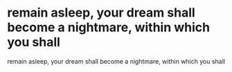 # remain asleep, your dream shall become a nightmare, within which you shall

remain asleep, your dream shall become a nightmare, within which you shall
